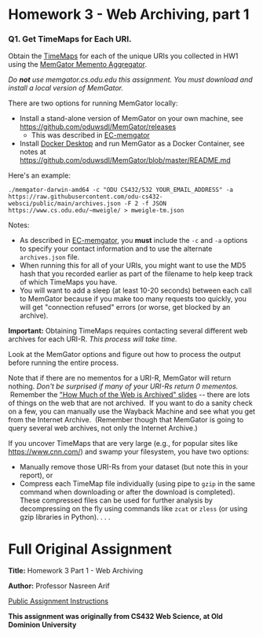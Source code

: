# Homework 3 - Web Archiving, part 1

### Q1. Get TimeMaps for Each URI.

Obtain the [TimeMaps](http://www.mementoweb.org/guide/quick-intro/) for each of the unique URIs you collected in HW1 using the [MemGator Memento Aggregator](https://github.com/oduwsdl/MemGator).  

*Do **not** use memgator.cs.odu.edu this assignment. You must download and install a local version of MemGator.*

There are two options for running MemGator locally:
* Install a stand-alone version of MemGator on your own machine, see <https://github.com/oduwsdl/MemGator/releases>
  * This was described in [EC-memgator](https://github.com/odu-cs432-websci/public-fall25/blob/main/getting-started/EC-memgator.md)
* Install [Docker Desktop](https://www.docker.com/products/docker-desktop) and run MemGator as a Docker Container, see notes at <https://github.com/oduwsdl/MemGator/blob/master/README.md>

Here's an example:

`./memgator-darwin-amd64 -c "ODU CS432/532 YOUR_EMAIL_ADDRESS" -a https://raw.githubusercontent.com/odu-cs432-websci/public/main/archives.json -F 2 -f JSON https://www.cs.odu.edu/~mweigle/ > mweigle-tm.json`

Notes:
* As described in [EC-memgator](https://github.com/odu-cs432-websci/public-fall25/blob/main/getting-started/EC-memgator.md), you **must** include the `-c` and `-a` options to specify your contact information and to use the alternate `archives.json` file.
* When running this for all of your URIs, you might want to use the MD5 hash that you recorded earlier as part of the filename to help keep track of which TimeMaps you have.
* You will want to add a sleep (at least 10-20 seconds) between each call to MemGator because if you make too many requests too quickly, you will get "connection refused" errors (or worse, get blocked by an archive). 

**Important:** Obtaining TimeMaps requires contacting several different web archives for each URI-R.  *This process will take time.*

Look at the MemGator options and figure out how to process the output before running the entire process. 

Note that if there are no mementos for a URI-R, MemGator will return nothing. *Don't be surprised if many of your URI-Rs return 0 mementos.*  Remember the ["How Much of the Web is Archived" slides](https://docs.google.com/presentation/d/132sObERXgzGbxVETIc8QblUyuXB6X7lDbrbhCKmAKzU/edit#slide=id.g80c031ceb5_0_91) -- there are lots of things on the web that are not archived.  If you want to do a sanity check on a few, you can manually use the Wayback Machine and see what you get from the Internet Archive.  (Remember though that MemGator is going to query several web archives, not only the Internet Archive.)

If you uncover TimeMaps that are very large (e.g., for popular sites like <https://www.cnn.com/>) and swamp your filesystem, you have two options:
* Manually remove those URI-Rs from your dataset (but note this in your report), or
* Compress each TimeMap file individually (using pipe to `gzip` in the same command when downloading or after the download is completed). These compressed files can be used for further analysis by decompressing on the fly using commands like `zcat` or `zless` (or using gzip libraries in Python).
. . .

# Full Original Assignment
**Title:** Homework 3 Part 1 - Web Archiving

**Author:** Professor Nasreen Arif

[Public Assignment Instructions](https://github.com/odu-cs432-websci/public-fall25/blob/3164683945415a53dbce28ff19d93d78a069578d/HW3-archive.md)

**This assignment was originally from CS432 Web Science, at Old Dominion University**